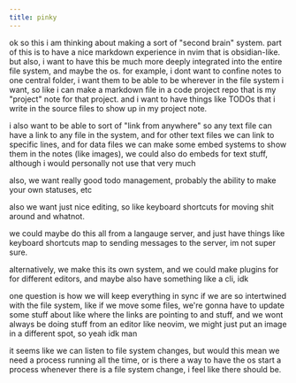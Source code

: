 ```yaml
---
title: pinky
---
```


ok so this i am thinking about making a sort of "second brain" system.
part of this is to have a nice markdown experience in nvim that is
obsidian-like. but also, i want to have this be much more deeply integrated
into the entire file system, and maybe the os. for example, i dont want to
confine notes to one central folder, i want them to be able to be wherever
in the file system i want, so like i can make a markdown file in a code
project repo that is my "project" note for that project. and i want to have
things like TODOs that i write in the source files to show up in my project
note.

i also want to be able to sort of "link from anywhere" so any text file can
have a link to any file in the system, and for other text files we can link to
specific lines, and for data files we can make some embed systems to show them
in the notes (like images), we could also do embeds for text stuff, although
i would personally not use that very much

also, we want really good todo management, probably the ability to make your
own statuses, etc

also we want just nice editing, so like keyboard shortcuts for moving shit
around and whatnot.

we could maybe do this all from a langauge server, and just have things like
keyboard shortcuts map to sending messages to the server, im not super sure.

alternatively, we make this its own system, and we could make plugins for
for different editors, and maybe also have something like a cli, idk

one question is how we will keep everything in sync if we are so intertwined
with the file system, like if we move some files, we're gonna have to update
some stuff about like where the links are pointing to and stuff, and we wont
always be doing stuff from an editor like neovim, we might just put an image
in a different spot, so yeah idk man

it seems like we can listen to file system changes, but would this mean we need
a process running all the time, or is there a way to have the os start a
process whenever there is a file system change, i feel like there should be.
